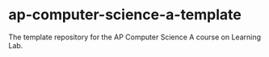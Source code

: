 # ap-computer-science-a-template
The template repository for the AP Computer Science A course on Learning Lab.
